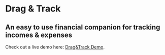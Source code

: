 # Drag & Track
## An easy to use financial companion for tracking incomes & expenses

Check out a live demo here: [Drag&Track Demo](https://dragntrack.vercel.app/).